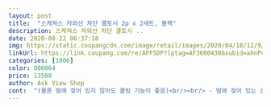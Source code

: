```yaml
---
layout: post 
title:  "스케쳐스 자외선 차단 쿨토시 2p x 2세트, 블랙" 
description: 스케쳐스 자외선 차단 쿨토시 ..
date: 2020-08-22 06:37:18 
img: https://static.coupangcdn.com/image/retail/images/2020/04/18/12/9/35cf59b0-5dc3-4cc5-8f1f-a369830511aa.jpg 
linkUrl: https://link.coupang.com/re/AFFSDP?lptag=AF3600438&subid=ahnPublicAsk&pageKey=1499900785&itemId=2575655494&vendorItemId=70567947752&traceid=V0-113-a5e180e4d29c87d9 
categories: [1006] 
color: 006064 
price: 13500 
author: Ask View Shop 
cont:  "(물론 땀에 젖어 있지 않아도 쿨링 기능이 좋음)<br/><br/> - 땀에 젖어 있는 상태에서 약간의 바람이라도 맞는 경우 쿨링 기능이 엄청좋음<br/><br/> - 스케쳐스 글씨가 생각보다 큼.<br/><br/><br/> - 착용시 밀착감이 좋음<br/><br/> - 타사 제품에 비해 가격대가 살짝 비싼편임.<br/><br/><br/> - 프리사이즈라 팔길이과 관계 없이 착용가능함.<br/><br/>가성비 강추 입니다<br/>그외 단점보다는 타사 제품에 비해 쿨링감이 너무 좋아 맘에 드는 제품임.<br/><br/>글씨지워질까봐 손빨래 살살살해야될꺼같아요^^<br/>단점 <br/> - 약간 두툼한 감이 있음.<br/><br/>우선이뻐요ㅋ<br/>이쁘네요<br/>장점 <br/> - 쿨링감이 우수함.<br/><br/>착용감이 편하고 쿨한 느낌입니다<br/>타사 제품의 쿨 토시를 사용하고 있지만, 매일 세탁하고 빨리 건조가 된다고 해도 매일 착용해야 해서 추가로 스케쳐스 제품이 검색되길래 개인적으로 스케쳐스도 좋아 하고 해서 구매해서 착용하게 되었습니다.<br/><br/>" 
---
```

